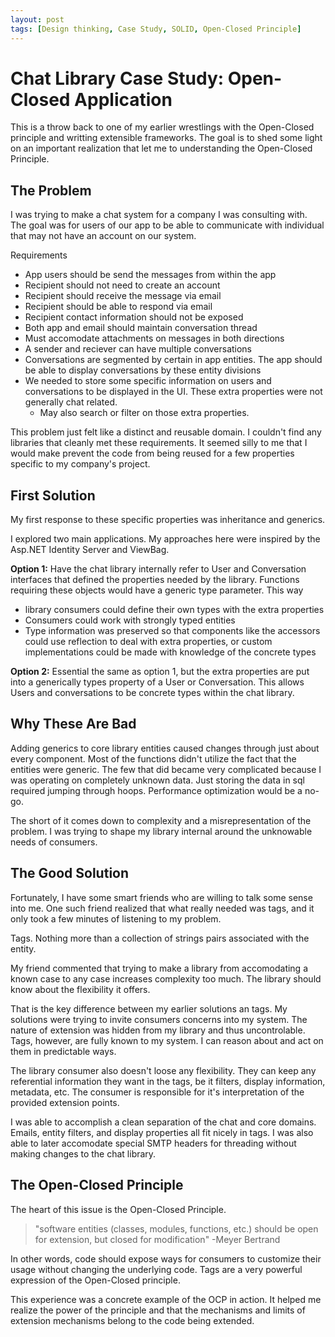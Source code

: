 ```yaml
---
layout: post
tags: [Design thinking, Case Study, SOLID, Open-Closed Principle]
---
```


# Chat Library Case Study: Open-Closed Application

This is a throw back to one of my earlier wrestlings with the Open-Closed principle and writting extensible frameworks. The goal is to shed some light on an important realization that let me to understanding the Open-Closed Principle.

## The Problem

I was trying to make a chat system for a company I was consulting with. The goal was for users of our app to be able to communicate with individual that may not have an account on our system.

Requirements
 - App users should be send the messages from within the app
 - Recipient should not need to create an account
 - Recipient should receive the message via email
 - Recipient should be able to respond via email
 - Recipient contact information should not be exposed
 - Both app and email should maintain conversation thread
 - Must accomodate attachments on messages in both directions
 - A sender and reciever can have multiple conversations
 - Conversations are segmented by certain in app entities. The app should be able to display conversations by these entity divisions
 - We needed to store some specific information on users and conversations to be displayed in the UI. These extra properties were not generally chat related.
   - May also search or filter on those extra properties.

This problem just felt like a distinct and reusable domain. I couldn't find any libraries that cleanly met these requirements. It seemed silly to me that I would make prevent the code from being reused for a few properties specific to my company's project.

## First Solution

My first response to these specific properties was inheritance and generics. 

I explored two main applications. My approaches here were inspired by the Asp.NET Identity Server and ViewBag.

**Option 1:** Have the chat library internally refer to User and Conversation interfaces that defined the properties needed by the library. Functions requiring these objects would have a generic type parameter. This way
  - library consumers could define their own types with the extra properties
  - Consumers could work with strongly typed entities
  - Type information was preserved so that components like the accessors could use reflection to deal with extra properties, or custom implementations could be made with knowledge of the concrete types

**Option 2:** Essential the same as option 1, but the extra properties are put into a generically types property of a User or Conversation. This allows Users and conversations to be concrete types within the chat library.

## Why These Are Bad

Adding generics to core library entities caused changes through just about every component. Most of the functions didn't utilize the fact that the entities were generic. The few that did became very complicated because I was operating on completely unknown data. Just storing the data in sql required jumping through hoops. Performance optimization would be a no-go.

The short of it comes down to complexity and a misrepresentation of the problem. I was trying to shape my library internal around the unknowable needs of consumers.

## The Good Solution

Fortunately, I have some smart friends who are willing to talk some sense into me. One such friend realized that what really needed was tags, and it only took a few minutes of listening to my problem.

Tags. Nothing more than a collection of strings pairs associated with the entity. 

My friend commented that trying to make a library from accomodating a known case to any case increases complexity too much. The library should know about the flexibility it offers.

That is the key difference between my earlier solutions an tags. My solutions were trying to invite consumers concerns into my system. The nature of extension was hidden from my library and thus uncontrolable. Tags, however, are fully known to my system. I can reason about and act on them in predictable ways. 

The library consumer also doesn't loose any flexibility. They can keep any referential information they want in the tags, be it filters, display information, metadata, etc. The consumer is responsible for it's interpretation of the provided extension points.

I was able to accomplish a clean separation of the chat and core domains. Emails, entity filters, and display properties all fit nicely in tags. I was also able to later accomodate special SMTP headers for threading without making changes to the chat library.

## The Open-Closed Principle

The heart of this issue is the Open-Closed Principle.
>  "software entities (classes, modules, functions, etc.) should be open for extension, but closed for modification" -Meyer Bertrand

In other words, code should expose ways for consumers to customize their usage without changing the underlying code. Tags are a very powerful expression of the Open-Closed principle.

This experience was a concrete example of the OCP in action. It helped me realize the power of the principle and that the mechanisms and limits of extension mechanisms belong to the code being extended.

